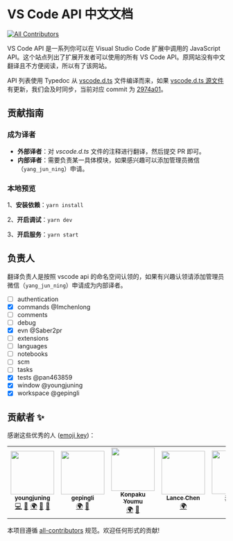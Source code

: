# VS Code API 中文文档

<!-- ALL-CONTRIBUTORS-BADGE:START - Do not remove or modify this section -->
[![All Contributors](https://img.shields.io/badge/all_contributors-5-orange.svg?style=flat-square)](#contributors-)
<!-- ALL-CONTRIBUTORS-BADGE:END -->

VS Code API 是一系列你可以在 Visual Studio Code 扩展中调用的 JavaScript API。这个站点列出了扩展开发者可以使用的所有 VS Code API。原网站没有中文翻译且不方便阅读，所以有了该网站。

API 列表使用 Typedoc 从 [vscode.d.ts](https://github.com/youngjuning/vscode-api/blob/main/vscode.d.ts) 文件编译而来，如果 [vscode.d.ts 源文件](https://github.com/microsoft/vscode/blob/main/src/vs/vscode.d.ts) 有更新，我们会及时同步，当前对应 commit 为 [2974a01](https://github.com/microsoft/vscode/commit/2974a014fd33f4a109aad6ed0f3e46fe93bfc794#diff-f127724f8c5dbf0c8371ad0a100f8a9bc0a398b6b8ec29aa6cd7f265bd01a096)。

## 贡献指南

### 成为译者

- **外部译者**：对 *vscode.d.ts* 文件的注释进行翻译，然后提交 PR 即可。
- **内部译者**：需要负责某一具体模块，如果感兴趣可以添加管理员微信（`yang_jun_ning`）申请。

### 本地预览

1、**安装依赖**：`yarn install`

2、**开启调试**：`yarn dev`

3、**开启服务**：`yarn start`

## 负责人

翻译负责人是按照 vscode api 的命名空间认领的，如果有兴趣认领请添加管理员微信（`yang_jun_ning`）申请成为内部译者。

- [ ] authentication
- [x] commands          @Imchenlong
- [ ] comments
- [ ] debug
- [x] evn               @Saber2pr
- [ ] extensions
- [ ] languages
- [ ] notebooks
- [ ] scm
- [ ] tasks
- [x] tests             @pan463859
- [x] window            @youngjuning
- [x] workspace         @gepingli

## 贡献者 ✨

感谢这些优秀的人 ([emoji key](https://allcontributors.org/docs/en/emoji-key))：

<!-- ALL-CONTRIBUTORS-LIST:START - Do not remove or modify this section -->
<!-- prettier-ignore-start -->
<!-- markdownlint-disable -->
<table>
  <tr>
    <td align="center"><a href="https://github.com/youngjuning"><img src="https://avatars.githubusercontent.com/u/13204332?v=4?s=100" width="100px;" alt=""/><br /><sub><b>youngjuning</b></sub></a><br /><a href="https://github.com/youngjuning/vscode-api-cn/commits?author=youngjuning" title="Code">💻</a> <a href="#maintenance-youngjuning" title="Maintenance">🚧</a> <a href="#translation-youngjuning" title="Translation">🌍</a> <a href="https://github.com/youngjuning/vscode-api-cn/commits?author=youngjuning" title="Documentation">📖</a> <a href="#ideas-youngjuning" title="Ideas, Planning, & Feedback">🤔</a></td>
    <td align="center"><a href="https://github.com/gepingli"><img src="https://avatars.githubusercontent.com/u/29964332?v=4?s=100" width="100px;" alt=""/><br /><sub><b>gepingli</b></sub></a><br /><a href="#translation-gepingli" title="Translation">🌍</a> <a href="#ideas-gepingli" title="Ideas, Planning, & Feedback">🤔</a></td>
    <td align="center"><a href="http://saber2pr.top"><img src="https://avatars.githubusercontent.com/u/40260564?v=4?s=100" width="100px;" alt=""/><br /><sub><b>Konpaku Youmu</b></sub></a><br /><a href="#translation-Saber2pr" title="Translation">🌍</a> <a href="#ideas-Saber2pr" title="Ideas, Planning, & Feedback">🤔</a></td>
    <td align="center"><a href="https://github.com/Imchenlong"><img src="https://avatars.githubusercontent.com/u/13520451?v=4?s=100" width="100px;" alt=""/><br /><sub><b>Lance Chen</b></sub></a><br /><a href="#translation-Imchenlong" title="Translation">🌍</a></td>
    <td align="center"><a href="https://github.com/pan463859"><img src="https://avatars.githubusercontent.com/u/32640880?v=4?s=100" width="100px;" alt=""/><br /><sub><b>潘小安</b></sub></a><br /><a href="#translation-pan463859" title="Translation">🌍</a></td>
  </tr>
</table>

<!-- markdownlint-restore -->
<!-- prettier-ignore-end -->

<!-- ALL-CONTRIBUTORS-LIST:END -->

本项目遵循 [all-contributors](https://github.com/all-contributors/all-contributors) 规范。欢迎任何形式的贡献!
